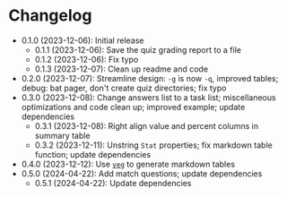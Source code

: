 # Changelog

* 0.1.0 (2023-12-06): Initial release
    * 0.1.1 (2023-12-06): Save the quiz grading report to a file
    * 0.1.2 (2023-12-06): Fix typo
    * 0.1.3 (2023-12-07): Clean up readme and code
* 0.2.0 (2023-12-07): Streamline design: `-g` is now `-q`, improved tables;
  debug: bat pager, don't create quiz directories; fix typo
* 0.3.0 (2023-12-08): Change answers list to a task list; miscellaneous
  optimizations and code clean up; improved example; update dependencies
    * 0.3.1 (2023-12-08): Right align value and percent columns in summary table
    * 0.3.2 (2023-12-11): Unstring `Stat` properties; fix markdown table
      function; update dependencies
* 0.4.0 (2023-12-12): Use [`veg`] to generate markdown tables
* 0.5.0 (2024-04-22): Add match questions; update dependencies
    * 0.5.1 (2024-04-22): Update dependencies

[`veg`]: https://crates.io/crates/veg

